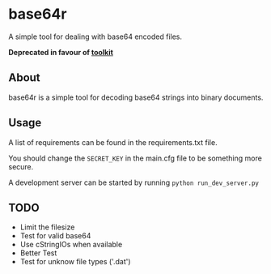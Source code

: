 # base64r

A simple tool for dealing with base64 encoded files.

**Deprecated in favour of [toolkit](https://github.com/andytom/toolkit)**

## About

base64r is a simple tool for decoding base64 strings into binary documents.

## Usage

A list of requirements can be found in the requirements.txt file.

You should change the ```SECRET_KEY``` in the main.cfg file to be something more secure.

A development server can be started by running ```python run_dev_server.py```

## TODO
* Limit the filesize
* Test for valid base64
* Use cStringIOs when available
* Better Test
 * Test for unknow file types ('.dat')
